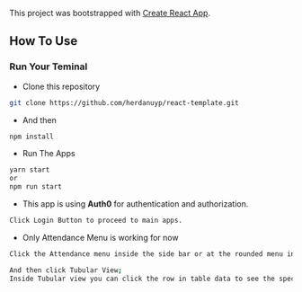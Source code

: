 This project was bootstrapped with [Create React App](https://github.com/facebook/create-react-app).

## How To Use

### Run Your Teminal

-   Clone this repository

```sh
git clone https://github.com/herdanuyp/react-template.git
```
- And then 
```sh
npm install
```

-   Run The Apps

```sh
yarn start
or
npm run start
```

-   This app is using **Auth0** for authentication and authorization.

```sh
Click Login Button to proceed to main apps.
```

- Only Attendance Menu is working for now

```sh
Click the Attendance menu inside the side bar or at the rounded menu in homepage.

And then click Tubular View;
Inside Tubular view you can click the row in table data to see the specific detail.
```
